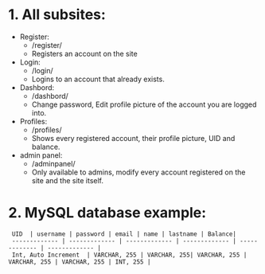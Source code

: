 # 1. All subsites:
   - Register:
     - /register/
     - Registers an account on the site
   - Login:
     - /login/
     - Logins to an account that already exists.
   - Dashbord:
     - /dashbord/
     - Change password, Edit profile picture of the account you are logged into.
   - Profiles:
     - /profiles/
     - Shows every registered account, their profile picture, UID and balance.
   - admin panel:
     - /adminpanel/
     - Only available to admins, modify every account registered on the site and the site itself.
# 2. MySQL database example:
     UID  | username | password | email | name | lastname | Balance|
     ------------- | ------------- | ------------- | ------------- | ------------- | ------------- |
     Int, Auto Increment  | VARCHAR, 255 | VARCHAR, 255| VARCHAR, 255 | VARCHAR, 255 | VARCHAR, 255 | INT, 255 |
